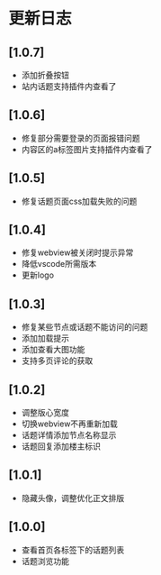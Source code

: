 # 更新日志

## [1.0.7]

- 添加折叠按钮
- 站内话题支持插件内查看了

## [1.0.6]

- 修复部分需要登录的页面报错问题
- 内容区的a标签图片支持插件内查看了

## [1.0.5]

- 修复话题页面css加载失败的问题

## [1.0.4]

- 修复webview被关闭时提示异常
- 降低vscode所需版本
- 更新logo

## [1.0.3]

- 修复某些节点或话题不能访问的问题
- 添加加载提示
- 添加查看大图功能
- 支持多页评论的获取

## [1.0.2]

- 调整版心宽度
- 切换webview不再重新加载
- 话题详情添加节点名称显示
- 话题回复添加楼主标识

## [1.0.1]

- 隐藏头像，调整优化正文排版

## [1.0.0]

- 查看首页各标签下的话题列表
- 话题浏览功能
